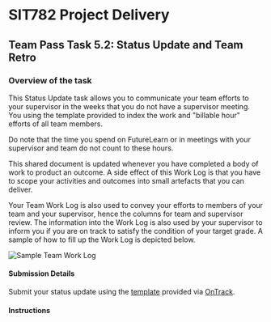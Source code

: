 <div id="banner"></div>

# SIT782 Project Delivery
## Team Pass Task 5.2: Status Update and Team Retro

### Overview of the task
This Status Update task allows you to communicate your team efforts to your supervisor in the weeks that you do not have a supervisor meeting. You using the template provided to index the work and "billable hour" efforts of all team members.

Do note that the time you spend on FutureLearn or in meetings with your supervisor and team do not count to these hours.

This shared document is updated whenever you have completed a body of work to product an outcome. A side effect of this Work Log is that you have to scope your activities and outcomes into small artefacts that you can deliver.

Your Team Work Log is also used to convey your efforts to members of your team and your supervisor, hence the columns for team and supervisor review. The information into the Work Log is also used by your supervisor to inform you if you are on track to satisfy the condition of your target grade. A sample of how to fill up the Work Log is depicted below.

![Sample Team Work Log](images/worklog.png)

#### Submission Details
Submit your status update using the [template](https://deakin365.sharepoint.com/:f:/s/SIT782-Project-Delivery/Er_q6e6Iw0pIokUor-k26lQBcAkdM-BWb6PdWwlOxWLxbQ?e=NmuOYy) provided via [OnTrack](https://ontrack.deakin.edu.au).

#### Instructions
